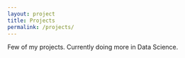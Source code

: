 ```yaml
---
layout: project
title: Projects
permalink: /projects/
---
```


Few of my projects. Currently doing more in Data Science.
